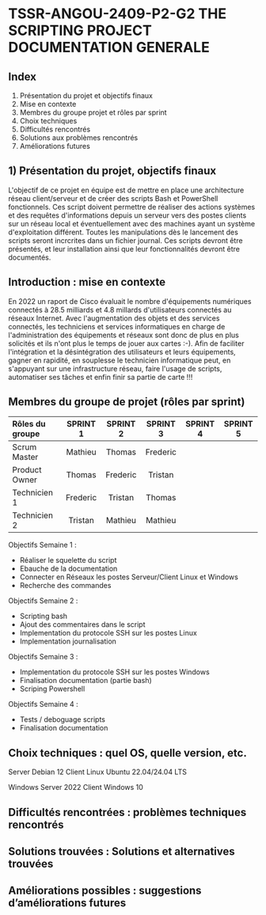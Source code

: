 # TSSR-ANGOU-2409-P2-G2 THE SCRIPTING PROJECT DOCUMENTATION GENERALE

## Index

1) Présentation du projet et objectifs finaux
2) Mise en contexte
3) Membres du groupe projet et rôles par sprint
4) Choix techniques
5) Difficultés rencontrés
6) Solutions aux problèmes rencontrés
7) Améliorations futures



## 1) Présentation du projet, objectifs finaux

L'objectif de ce projet en équipe est de mettre en place une architecture réseau client/serveur et de créer des scripts Bash et PowerShell fonctionnels. Ces script doivent permettre de réaliser des actions systèmes et des requêtes d'informations depuis un serveur vers des postes clients sur un réseau local et éventuellement avec des machines ayant un système d'exploitation différent.
Toutes les manipulations dès le lancement des scripts seront incrcrites dans un fichier journal.
Ces scripts devront être présentés, et leur installation ainsi que leur fonctionnalités devront être documentés.



## Introduction : mise en contexte

En 2022 un raport de Cisco évaluait le nombre d'équipements numériques connectés à 28.5 milliards et 4.8 millards d'utilisateurs connectés au réseaux Internet.
Avec l'augmentation des objets et des services connectés, les techniciens et services informatiques en charge de l'administration des équipements et réseaux sont donc de plus en plus solicités et ils n'ont plus le temps de jouer aux cartes :-). 
Afin de faciliter l'intégration et la désintégration des utilisateurs et leurs équipements, gagner en rapidité, en souplesse le technicien informatique peut, en s'appuyant sur une infrastructure réseau, faire l'usage de scripts, automatiser ses tâches et enfin finir sa partie de carte !!!


## Membres du groupe de projet (rôles par sprint)

| Rôles du groupe | SPRINT 1 | SPRINT 2 | SPRINT 3 | SPRINT 4 | SPRINT 5 | 
|:--------| :------: | :-----------: | :-----------: | :--------: | :--------: |
| Scrum Master  | Mathieu  | Thomas | Frederic | 
| Product Owner |  Thomas | Frederic |  Tristan | 
| Technicien 1  |  Frederic |  Tristan | Thomas | 
| Technicien 2 |  Tristan | Mathieu | Mathieu | 




Objectifs Semaine 1 : 

 - Réaliser le squelette du script
 - Ebauche de la documentation
 - Connecter en Réseaux les postes Serveur/Client Linux et Windows
 - Recherche des commandes

Objectifs Semaine 2 :

 - Scripting bash
 - Ajout des commentaires dans le script
 - Implementation du protocole SSH sur les postes Linux
 - Implementation journalisation

Objectifs Semaine 3 :

- Implementation du protocole SSH sur les postes Windows
- Finalisation documentation (partie bash)
- Scriping Powershell

Objectifs Semaine 4 :

- Tests / deboguage scripts
- Finalisation documentation


## Choix techniques : quel OS, quelle version, etc.

Server Debian 12
Client Linux Ubuntu 22.04/24.04 LTS 

Windows Server 2022 
Client Windows 10

## Difficultés rencontrées : problèmes techniques rencontrés

## Solutions trouvées : Solutions et alternatives trouvées

## Améliorations possibles : suggestions d’améliorations futures

